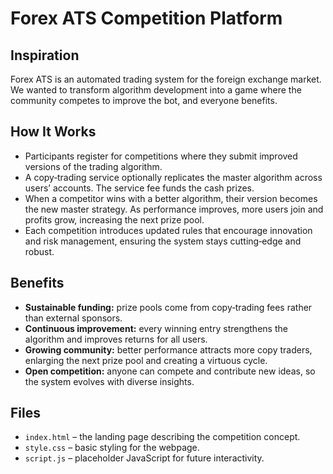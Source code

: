 # Forex ATS Competition Platform

## Inspiration
Forex ATS is an automated trading system for the foreign exchange market. We wanted to transform algorithm development into a game where the community competes to improve the bot, and everyone benefits.

## How It Works
- Participants register for competitions where they submit improved versions of the trading algorithm.
- A copy‑trading service optionally replicates the master algorithm across users’ accounts. The service fee funds the cash prizes.
- When a competitor wins with a better algorithm, their version becomes the new master strategy. As performance improves, more users join and profits grow, increasing the next prize pool.
- Each competition introduces updated rules that encourage innovation and risk management, ensuring the system stays cutting‑edge and robust.

## Benefits
- **Sustainable funding:** prize pools come from copy‑trading fees rather than external sponsors.
- **Continuous improvement:** every winning entry strengthens the algorithm and improves returns for all users.
- **Growing community:** better performance attracts more copy traders, enlarging the next prize pool and creating a virtuous cycle.
- **Open competition:** anyone can compete and contribute new ideas, so the system evolves with diverse insights.

## Files
- `index.html` – the landing page describing the competition concept.
- `style.css` – basic styling for the webpage.
- `script.js` – placeholder JavaScript for future interactivity.

